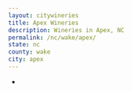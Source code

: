 ```yaml
---
layout: citywineries
title: Apex Wineries
description: Wineries in Apex, NC
permalink: /nc/wake/apex/
state: nc
county: wake
city: apex
---
```

-
